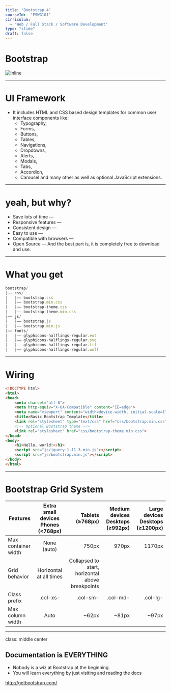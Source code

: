 ```yaml
---
title: "Bootstrap 4"
courseId:  "FSWG101"
cirriculum:
  - "Web / Full Stack / Software Development"
type: "slide"
draft: false
---
```


# Bootstrap

![inline](https://www.w3schools.com/bootstrap/bs_themes.jpg)

---

# UI Framework

* It includes HTML and CSS based design templates for common user interface
  components like:
  * Typography,
  * Forms,
  * Buttons,
  * Tables,
  * Navigations,
  * Dropdowns,
  * Alerts,
  * Modals,
  * Tabs,
  * Accordion,
  * Carousel and many other as well as optional JavaScript extensions.

---

# yeah, but why?

* Save lots of time —
* Responsive features —
* Consistent design —
* Easy to use —
* Compatible with browsers —
* Open Source — And the best part is, it is completely free to download and use.

---

# What you get

```js
bootstrap/
|—— css/
|   |—— bootstrap.css
|   |—— bootstrap.min.css
|   |—— bootstrap-theme.css
|   |—— bootstrap-theme.min.css
|—— js/
|   |—— bootstrap.js
|   |—— bootstrap.min.js
|—— fonts/
|   |—— glyphicons-halflings-regular.eot
|   |—— glyphicons-halflings-regular.svg
|   |—— glyphicons-halflings-regular.ttf
|   |—— glyphicons-halflings-regular.woff
```

---

# Wiring

```HTML
<!DOCTYPE html>
<html>
<head>
    <meta charset="utf-8">
    <meta http-equiv="X-UA-Compatible" content="IE=edge">
    <meta name="viewport" content="width=device-width, initial-scale=1">
    <title>Basic Bootstrap Template</title>
    <link rel="stylesheet" type="text/css" href="css/bootstrap.min.css">
    <!-- Optional Bootstrap theme -->
    <link rel="stylesheet" href="css/bootstrap-theme.min.css">
</head>
<body>
    <h1>Hello, world!</h1>
    <script src="js/jquery-1.11.3.min.js"></script>
    <script src="js/bootstrap.min.js"></script>
</body>
</html>
```

---

# Bootstrap Grid System

| Features            | Extra small devices Phones (<768px) |                                 Tablets (≥768px) | Medium devices Desktops (≥992px) | Large devices Desktops (≥1200px) |
| ------------------- | :---------------------------------: | -----------------------------------------------: | -------------------------------: | -------------------------------: |
| Max container width |             None (auto)             |                                            750px |                            970px |                           1170px |
| Grid behavior       |       Horizontal at all times       | Collapsed to start, horizontal above breakpoints |
| Class prefix        |              .col-xs-               |                                         .col-sm- |                         .col-md- |                         .col-lg- |
| Max column width    |                Auto                 |                                            ~62px |                            ~81px |                            ~97px |

---
class: middle center
## Documentation is EVERYTHING

- Nobody is a wiz at Bootstrap at the beginning.
- You will learn everything by just visiting and reading the docs

http://getbootstrap.com/
